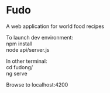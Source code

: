 # Fudo
A web application for world food recipes

To launch dev environment:  
npm install  
node api/server.js

In other terminal:  
cd fudong/  
ng serve  
  
Browse to localhost:4200
